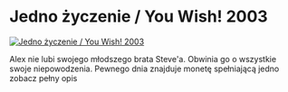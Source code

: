 Jedno życzenie / You Wish! 2003 
=============
[![Jedno życzenie / You Wish! 2003 ](http://vidos.pl/images/player.gif)](http://vidos.pl/jedno-zyczenie-you-wish-2003)

 Alex nie lubi swojego młodszego brata Steve'a. Obwinia go o wszystkie swoje niepowodzenia. Pewnego dnia znajduje monetę spełniającą jedno zobacz pełny opis
